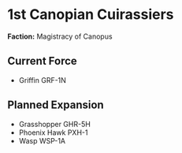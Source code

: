 # 1st Canopian Cuirassiers
**Faction:** Magistracy of Canopus
## Current Force
- Griffin GRF-1N
## Planned Expansion
- Grasshopper GHR-5H
- Phoenix Hawk PXH-1
- Wasp WSP-1A
